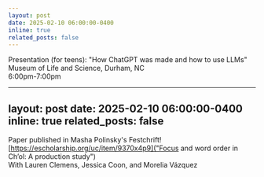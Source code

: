 ```yaml
---
layout: post
date: 2025-02-10 06:00:00-0400
inline: true
related_posts: false
---
```


Presentation (for teens): "How ChatGPT was made and how to use LLMs"
Museum of Life and Science, Durham, NC <br>
6:00pm-7:00pm

---
layout: post
date: 2025-02-10 06:00:00-0400
inline: true
related_posts: false
---

Paper published in Masha Polinsky's Festchrift! <br>
[https://escholarship.org/uc/item/9370x4p9]("Focus and word order in Ch’ol: A production study") <br>
With Lauren Clemens, Jessica Coon, and Morelia Vázquez
